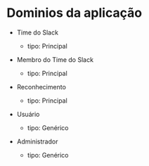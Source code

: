 # Dominios da aplicação

- Time do Slack
  - tipo: Principal

- Membro do Time do Slack
  - tipo: Principal

- Reconhecimento
  - tipo: Principal

- Usuário
  - tipo: Genérico

- Administrador
  - tipo: Genérico
